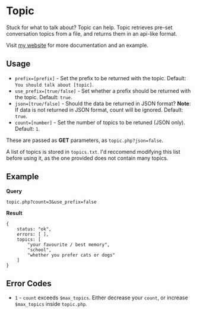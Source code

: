 Topic
=====
Stuck for what to talk about? Topic can help. Topic retrieves pre-set conversation topics from a file, and returns them in an api-like format.

Visit [my website](http://topic.jackwilsdon.tk/) for more documentation and an example.

Usage
-----
 - `prefix=[prefix]` - Set the prefix to be returned with the topic. Default: `You should talk about [topic]`.
 - `use_prefix=[true/false]` - Set whether a prefix should be returned with the topic. Default: `true`.
 - `json=[true/false]` - Should the data be returned in JSON format? **Note**: If data is not returned in JSON format, count will be ignored. Default: `true`.
 - `count=[number]` - Set the number of topics to be retuned (JSON only). Default: `1`.
 
These are passed as **GET** parameters, as `topic.php?json=false`.
 
A list of topics is stored in `topics.txt`. I'd reccomend modifying this list before using it, as the one provided does not contain many topics.
 
Example
-------
**Query**

`topic.php?count=3&use_prefix=false`

**Result**

    {
        status: "ok",
        errors: [ ],
        topics: [
            "your favourite / best memory",
            "school",
            "whether you prefer cats or dogs"
        ]
    }
	
Error Codes
-----------
 - `1` - `count` exceeds `$max_topics`. Either decrease your `count`, or increase `$max_topics` inside `topic.php`.